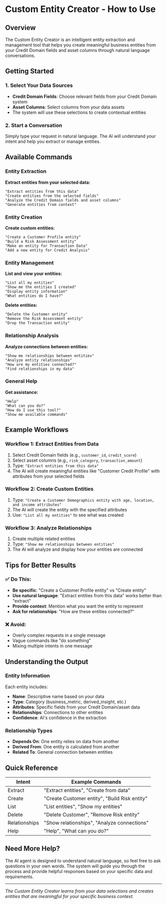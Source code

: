 # Custom Entity Creator - How to Use

## Overview
The Custom Entity Creator is an intelligent entity extraction and management tool that helps you create meaningful business entities from your Credit Domain fields and asset columns through natural language conversations.

## Getting Started

### 1. Select Your Data Sources
- **Credit Domain Fields**: Choose relevant fields from your Credit Domain system
- **Asset Columns**: Select columns from your data assets
- The system will use these selections to create contextual entities

### 2. Start a Conversation
Simply type your request in natural language. The AI will understand your intent and help you extract or manage entities.

## Available Commands

### Entity Extraction
**Extract entities from your selected data:**
```
"Extract entities from this data"
"Create entities from the selected fields"
"Analyze the Credit Domain fields and asset columns"
"Generate entities from context"
```

### Entity Creation
**Create custom entities:**
```
"Create a Customer Profile entity"
"Build a Risk Assessment entity"
"Make an entity for Transaction Data"
"Add a new entity for Credit Analysis"
```

### Entity Management
**List and view your entities:**
```
"List all my entities"
"Show me the entities I created"
"Display entity information"
"What entities do I have?"
```

**Delete entities:**
```
"Delete the Customer entity"
"Remove the Risk Assessment entity"
"Drop the Transaction entity"
```

### Relationship Analysis
**Analyze connections between entities:**
```
"Show me relationships between entities"
"Analyze entity relationships"
"How are my entities connected?"
"Find relationships in my data"
```

### General Help
**Get assistance:**
```
"Help"
"What can you do?"
"How do I use this tool?"
"Show me available commands"
```

## Example Workflows

### Workflow 1: Extract Entities from Data
1. Select Credit Domain fields (e.g., `customer_id`, `credit_score`)
2. Select asset columns (e.g., `risk_category`, `transaction_amount`)
3. Type: `"Extract entities from this data"`
4. The AI will create meaningful entities like "Customer Credit Profile" with attributes from your selected fields

### Workflow 2: Create Custom Entities
1. Type: `"Create a Customer Demographics entity with age, location, and income attributes"`
2. The AI will create the entity with the specified attributes
3. Use: `"List all my entities"` to see what was created

### Workflow 3: Analyze Relationships
1. Create multiple related entities
2. Type: `"Show me relationships between entities"`
3. The AI will analyze and display how your entities are connected

## Tips for Better Results

### ✅ Do This:
- **Be specific**: "Create a Customer Profile entity" vs "Create entity"
- **Use natural language**: "Extract entities from this data" works better than "extract"
- **Provide context**: Mention what you want the entity to represent
- **Ask for relationships**: "How are these entities connected?"

### ❌ Avoid:
- Overly complex requests in a single message
- Vague commands like "do something"
- Mixing multiple intents in one message

## Understanding the Output

### Entity Information
Each entity includes:
- **Name**: Descriptive name based on your data
- **Type**: Category (business_metric, derived_insight, etc.)
- **Attributes**: Specific fields from your Credit Domain/asset data
- **Relationships**: Connections to other entities
- **Confidence**: AI's confidence in the extraction

### Relationship Types
- **Depends On**: One entity relies on data from another
- **Derived From**: One entity is calculated from another
- **Related To**: General connection between entities

## Quick Reference

| Intent | Example Commands |
|--------|------------------|
| Extract | "Extract entities", "Create from data" |
| Create | "Create Customer entity", "Build Risk entity" |
| List | "List entities", "Show my entities" |
| Delete | "Delete Customer", "Remove Risk entity" |
| Relationships | "Show relationships", "Analyze connections" |
| Help | "Help", "What can you do?" |

## Need More Help?

The AI agent is designed to understand natural language, so feel free to ask questions in your own words. The system will guide you through the process and provide helpful responses based on your specific data and requirements.

---

*The Custom Entity Creator learns from your data selections and creates entities that are meaningful for your specific business context.*
